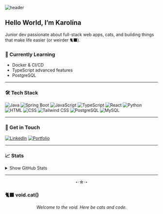 ![header](https://capsule-render.vercel.app/api?type=waving&height=250&color=0:A1B5D8,100:624CAB&text={DickovaDev.eu}&section=header&textBg=false&fontAlign=26&fontSize=45&descAlign=23&descAlignY=35&strokeWidth=1&stroke=624CAB&fontAlignY=41)

## Hello World, I’m Karolína

Junior dev passionate about full-stack web apps, cats, and building things that make life easier (or weirder 🐈‍⬛).

### 🔮 Currently Learning
- Docker & CI/CD
- TypeScript advanced features
- PostgreSQL

---

### 🛠️ Tech Stack

![Java](https://img.shields.io/badge/Java-ED8B00?style=for-the-badge&logo=java&logoColor=white)
![Spring Boot](https://img.shields.io/badge/Spring_Boot-6DB33F?style=for-the-badge&logo=spring-boot&logoColor=white)
![JavaScript](https://img.shields.io/badge/JavaScript-F7DF1E?style=for-the-badge&logo=javascript&logoColor=black)
![TypeScript](https://img.shields.io/badge/TypeScript-3178C6?style=for-the-badge&logo=typescript&logoColor=white)
![React](https://img.shields.io/badge/React-20232A?style=for-the-badge&logo=react&logoColor=61DAFB)
![Python](https://img.shields.io/badge/Python-3776AB?style=for-the-badge&logo=python&logoColor=white)
![HTML](https://img.shields.io/badge/HTML-E34F26?style=for-the-badge&logo=html5&logoColor=white)
![CSS](https://img.shields.io/badge/CSS-1572B6?style=for-the-badge&logo=css3&logoColor=white)
![Tailwind CSS](https://img.shields.io/badge/Tailwind_CSS-06B6D4?style=for-the-badge&logo=tailwindcss&logoColor=white)
![PostgreSQL](https://img.shields.io/badge/PostgreSQL-4169E1?style=for-the-badge&logo=postgresql&logoColor=white)
![MySQL](https://img.shields.io/badge/MySQL-4479A1?style=for-the-badge&logo=mysql&logoColor=white)

---

### 💬 Get in Touch

[![LinkedIn](https://img.shields.io/badge/LinkedIn-0A66C2?logo=linkedin&logoColor=white&style=for-the-badge)](https://www.linkedin.com/in/yourlinkedin/) 
[![Portfolio](https://img.shields.io/badge/Portfolio-22223b?logo=githubpages&logoColor=white&style=for-the-badge)](https://dickovadev.eu)

---

### 📈 Stats
<details>
  <summary>Show GitHub Stats</summary>
  
  ![Github stats](https://github-readme-stats.vercel.app/api?username=kajcak&show_icons=true&theme=tokyonight)
  ![Top Langs](https://github-readme-stats.vercel.app/api/top-langs/?username=kajcak&layout=donut&theme=tokyonight)
</details>

---

<div align="center">
⋆⋅☆⋅⋆
</div>

### 🐈‍⬛ void.cat()

<p align="center"><i>Welcome to the void. Here be cats and code.</i></p>
